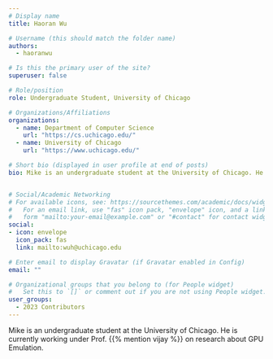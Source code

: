 ```yaml
---
# Display name
title: Haoran Wu

# Username (this should match the folder name)
authors:
  - haoranwu

# Is this the primary user of the site?
superuser: false

# Role/position
role: Undergraduate Student, University of Chicago

# Organizations/Affiliations
organizations:
  - name: Department of Computer Science
    url: "https://cs.uchicago.edu/"
  - name: University of Chicago
    url: "https://www.uchicago.edu/"

# Short bio (displayed in user profile at end of posts)
bio: Mike is an undergraduate student at the University of Chicago. He is currently working under Prof. Chidambaram on research about GPU Emulation.


# Social/Academic Networking
# For available icons, see: https://sourcethemes.com/academic/docs/widgets/#icons
#   For an email link, use "fas" icon pack, "envelope" icon, and a link in the
#   form "mailto:your-email@example.com" or "#contact" for contact widget.
social:
- icon: envelope
  icon_pack: fas
  link: mailto:wuh@uchicago.edu

# Enter email to display Gravatar (if Gravatar enabled in Config)
email: ""

# Organizational groups that you belong to (for People widget)
#   Set this to `[]` or comment out if you are not using People widget.
user_groups:
  - 2023 Contributors
---
```


Mike is an undergraduate student at the University of Chicago. He is currently working under Prof. {{% mention vijay %}} on research about GPU Emulation. 